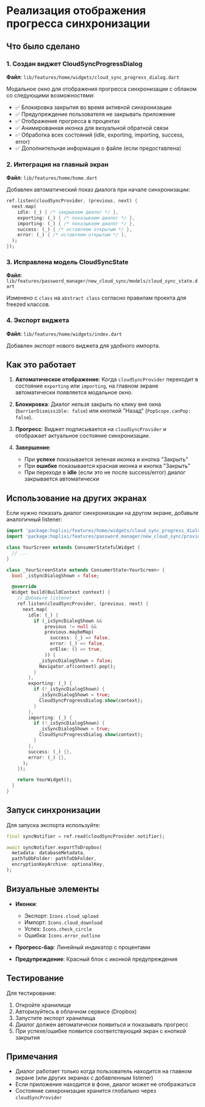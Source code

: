 # Реализация отображения прогресса синхронизации

## Что было сделано

### 1. Создан виджет CloudSyncProgressDialog
**Файл**: `lib/features/home/widgets/cloud_sync_progress_dialog.dart`

Модальное окно для отображения прогресса синхронизации с облаком со следующими возможностями:
- ✅ Блокировка закрытия во время активной синхронизации
- ✅ Предупреждение пользователя не закрывать приложение
- ✅ Отображение прогресса в процентах
- ✅ Анимированная иконка для визуальной обратной связи
- ✅ Обработка всех состояний (idle, exporting, importing, success, error)
- ✅ Дополнительная информация о файле (если предоставлена)

### 2. Интеграция на главный экран
**Файл**: `lib/features/home/home.dart`

Добавлен автоматический показ диалога при начале синхронизации:
```dart
ref.listen(cloudSyncProvider, (previous, next) {
  next.map(
    idle: (_) { /* закрываем диалог */ },
    exporting: (_) { /* показываем диалог */ },
    importing: (_) { /* показываем диалог */ },
    success: (_) { /* оставляем открытым */ },
    error: (_) { /* оставляем открытым */ },
  );
});
```

### 3. Исправлена модель CloudSyncState
**Файл**: `lib/features/password_manager/new_cloud_sync/models/cloud_sync_state.dart`

Изменено с `class` на `abstract class` согласно правилам проекта для freezed классов.

### 4. Экспорт виджета
**Файл**: `lib/features/home/widgets/index.dart`

Добавлен экспорт нового виджета для удобного импорта.

## Как это работает

1. **Автоматическое отображение**: Когда `cloudSyncProvider` переходит в состояние `exporting` или `importing`, на главном экране автоматически появляется модальное окно.

2. **Блокировка**: Диалог нельзя закрыть по клику вне окна (`barrierDismissible: false`) или кнопкой "Назад" (`PopScope.canPop: false`).

3. **Прогресс**: Виджет подписывается на `cloudSyncProvider` и отображает актуальное состояние синхронизации.

4. **Завершение**: 
   - При **успехе** показывается зеленая иконка и кнопка "Закрыть"
   - При **ошибке** показывается красная иконка и кнопка "Закрыть"
   - При переходе в **idle** (если это не после success/error) диалог закрывается автоматически

## Использование на других экранах

Если нужно показать диалог синхронизации на другом экране, добавьте аналогичный listener:

```dart
import 'package:hoplixi/features/home/widgets/cloud_sync_progress_dialog.dart';
import 'package:hoplixi/features/password_manager/new_cloud_sync/providers/cloud_sync_provider.dart';

class YourScreen extends ConsumerStatefulWidget {
  // ...
}

class _YourScreenState extends ConsumerState<YourScreen> {
  bool _isSyncDialogShown = false;

  @override
  Widget build(BuildContext context) {
    // Добавьте listener
    ref.listen(cloudSyncProvider, (previous, next) {
      next.map(
        idle: (_) {
          if (_isSyncDialogShown && 
              previous != null && 
              previous.maybeMap(
                success: (_) => false,
                error: (_) => false,
                orElse: () => true,
              )) {
            _isSyncDialogShown = false;
            Navigator.of(context).pop();
          }
        },
        exporting: (_) {
          if (!_isSyncDialogShown) {
            _isSyncDialogShown = true;
            CloudSyncProgressDialog.show(context);
          }
        },
        importing: (_) {
          if (!_isSyncDialogShown) {
            _isSyncDialogShown = true;
            CloudSyncProgressDialog.show(context);
          }
        },
        success: (_) {},
        error: (_) {},
      );
    });

    return YourWidget();
  }
}
```

## Запуск синхронизации

Для запуска экспорта используйте:

```dart
final syncNotifier = ref.read(cloudSyncProvider.notifier);

await syncNotifier.exportToDropbox(
  metadata: databaseMetadata,
  pathToDbFolder: pathToDbFolder,
  encryptionKeyArchive: optionalKey,
);
```

## Визуальные элементы

- **Иконки**: 
  - Экспорт: `Icons.cloud_upload`
  - Импорт: `Icons.cloud_download`
  - Успех: `Icons.check_circle`
  - Ошибка: `Icons.error_outline`

- **Прогресс-бар**: Линейный индикатор с процентами
- **Предупреждение**: Красный блок с иконкой предупреждения

## Тестирование

Для тестирования:
1. Откройте хранилище
2. Авторизуйтесь в облачном сервисе (Dropbox)
3. Запустите экспорт хранилища
4. Диалог должен автоматически появиться и показывать прогресс
5. При успехе/ошибке появится соответствующий экран с кнопкой закрытия

## Примечания

- Диалог работает только когда пользователь находится на главном экране (или других экранах с добавленным listener)
- Если приложение находится в фоне, диалог может не отображаться
- Состояние синхронизации хранится глобально через `cloudSyncProvider`
